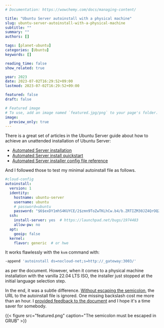 ```yaml
---
# Documentation: https://wowchemy.com/docs/managing-content/

title: "Ubuntu Server autoinstall with a physical machine"
slug: ubuntu-server-autoinstall-with-a-physical-machine
subtitle: ""
summary: ""
authors: []

tags: [planet-ubuntu]
categories: [Ubuntu]
keywords: []

reading_time: false
show_related: true

year: 2023
date: 2023-07-02T16:29:52+09:00
lastmod: 2023-07-02T16:29:52+09:00

featured: false
draft: false

# Featured image
# To use, add an image named `featured.jpg/png` to your page's folder.
image:
  preview_only: true
---
```


There is a great set of articles in the Ubuntu Server guide about how to achieve an unattended installation of Ubuntu Server:

- [Automated Server installation](https://ubuntu.com/server/docs/install/autoinstall)
- [Automated Server install quickstart](https://ubuntu.com/server/docs/install/autoinstall-quickstart)
- [Automated Server installer config file reference](https://ubuntu.com/server/docs/install/autoinstall-reference)

And I followed those to test my minimal autoinstall file as follows.

```yaml
#cloud-config
autoinstall:
  version: 1
  identity:
    hostname: ubuntu-server
    username: ubuntu
    # password=ubuntu
    password: "$6$exDY1mhS4KUYCE/2$zmn9ToZwTKLhCw.b4/b.ZRTIZM30JZ4QrOQ2aOXJ8yk96xpcCof0kxKwuX1kqLG/ygbJ1f8wxED22bTL4F46P0"
  ssh:
    install-server: yes  # https://launchpad.net/bugs/1974483
    allow-pw: no
  apt:
    geoip: false
  kernel:
    flavor: generic  # or hwe
```

It works flawlessly with the `kvm` command with:
```bash
-append 'autoinstall ds=nocloud-net;s=http://_gateway:3003/'
```
as per the document. However, when it comes to a physical machine installation with the vanilla 22.04 LTS ISO, the installer just stopped at the initial language selection step.

In the end, it was a subtle difference. [Without escaping the semicolon](https://www.gnu.org/software/grub/manual/grub/grub.html#Simple-commands), the URL to the autoinstall file is ignored. One missing backslash cost me more than an hour. I [provided feedback to the document](https://discourse.ubuntu.com/t/automated-server-install-quickstart/16614/50) and I hope it's a time saver for somebody.

{{< figure src="featured.png" caption="The semicolon must be escaped in GRUB" >}}
